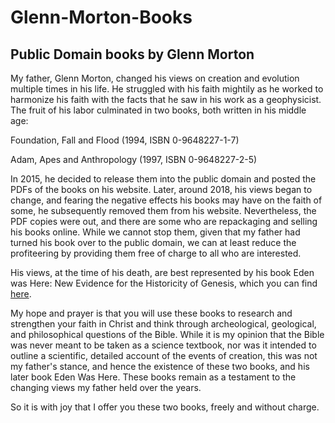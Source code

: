 # Glenn-Morton-Books
## Public Domain books by Glenn Morton

My father, Glenn Morton, changed his views on creation and evolution multiple times in his life. He struggled with his faith mightily as he worked to harmonize his faith with the facts that he saw in his work as a geophysicist. The fruit of his labor culminated in two books, both written in his middle age:

Foundation, Fall and Flood (1994, ISBN 0-9648227-1-7)

Adam, Apes and Anthropology (1997, ISBN 0-9648227-2-5)

In 2015, he decided to release them into the public domain and posted the PDFs of the books on his website. Later, around 2018, his views began to change, and fearing the negative effects his books may have on the faith of some, he subsequently removed them from his website. Nevertheless, the PDF copies were out, and there are some who are repackaging and selling his books online. While we cannot stop them, given that my father had turned his book over to the public domain, we can at least reduce the profiteering by providing them free of charge to all who are interested.

His views, at the time of his death, are best represented by his book Eden was Here: New Evidence for the Historicity of Genesis, which you can find [here](https://www.amazon.com/Eden-was-Here-Evidence-Historicity/dp/B08DSX3GLX).

My hope and prayer is that you will use these books to research and strengthen your faith in Christ and think through archeological, geological, and philosophical questions of the Bible. While it is my opinion that the Bible was never meant to be taken as a science textbook, nor was it intended to outline a scientific, detailed account of the events of creation, this was not my father's stance, and hence the existence of these two books, and his later book Eden Was Here. These books remain as a testament to the changing views my father held over the years.

So it is with joy that I offer you these two books, freely and without charge. 
